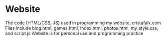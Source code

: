 # Website
The code (HTML/CSS, JS) used in programming my website, cristafalk.com
Files include blog.html, games.html, index.html, photos.html, my_style.css, and script.js
Website is for personal use and programming practice
